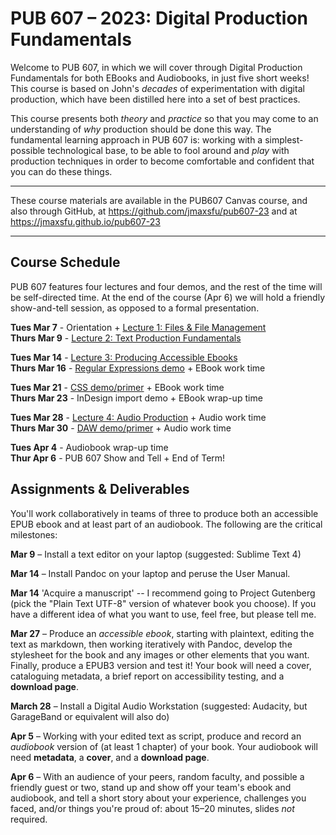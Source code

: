 # PUB 607 – 2023: Digital Production Fundamentals

Welcome to PUB 607, in which we will cover through Digital Production Fundamentals for both EBooks and Audiobooks, in just five short weeks! This course is based on John's *decades* of experimentation with digital production, which have been distilled here into a set of best practices. 

This course presents both *theory* and *practice* so that you may come to an understanding of *why* production should be done this way. The fundamental learning approach in PUB 607 is: working with a simplest-possible technological base, to be able to fool around and *play* with production techniques in order to become comfortable and confident that you can do these things.

---

These course materials are available in the PUB607 Canvas course, and also through GitHub, at <https://github.com/jmaxsfu/pub607-23> and at <https://jmaxsfu.github.io/pub607-23>

---

## Course Schedule

PUB 607 features four lectures and four demos, and the rest of the time will be self-directed time. At the end of the course (Apr 6) we will hold a friendly show-and-tell session, as opposed to a formal presentation. 

**Tues Mar 7** - Orientation + [Lecture 1: Files & File Management](1.Files.md)  
**Thurs Mar 9** - [Lecture 2: Text Production Fundamentals](2.Production.md)

**Tues Mar 14** - [Lecture 3: Producing Accessible Ebooks](3.Ebooks.md)   
**Thurs Mar 16** - [Regular Expressions demo](Regex.md) + EBook work time

**Tues Mar 21** - [CSS demo/primer](CSS.md) + EBook work time  
**Thurs Mar 23** - InDesign import demo + EBook wrap-up time

**Tues Mar 28** - [Lecture 4: Audio Production](4.Audio.md) + Audio work time  
**Thurs Mar 30** - [DAW demo/primer](DAW.md) + Audio work time

**Tues Apr 4** - Audiobook wrap-up time   
**Thur Apr 6** - PUB 607 Show and Tell + End of Term!


## Assignments & Deliverables

You'll work collaboratively in teams of three to produce both an accessible EPUB ebook and at least part of an audiobook. The following are the critical milestones:

**Mar 9** – Install a text editor on your laptop (suggested: Sublime Text 4)

**Mar 14** – Install Pandoc on your laptop and peruse the User Manual.

**Mar 14**  'Acquire a manuscript' -- I recommend going to Project Gutenberg (pick the "Plain Text UTF-8" version of whatever book you choose). If you have a different idea of what you want to use, feel free, but please tell me.

**Mar 27** – Produce an *accessible ebook*, starting with plaintext, editing the text as markdown, then working iteratively with Pandoc, develop the stylesheet for the book and any images or other elements that you want. Finally, produce a EPUB3 version and test it! Your book will need a cover, cataloguing metadata, a brief report on accessibility testing, and a **download page**.

**March 28** – Install a Digital Audio Workstation (suggested: Audacity, but GarageBand or equivalent will also do)

**Apr 5** – Working with your edited text as script, produce and record an *audiobook* version of (at least 1 chapter) of your book. Your audiobook will need **metadata**, a **cover**, and a **download page**.

**Apr 6** – With an audience of your peers, random faculty, and possible a friendly guest or two, stand up and show off your team's ebook and audiobook, and tell a short story about your experience, challenges you faced, and/or things you're proud of: about 15–20 minutes, slides *not* required.

